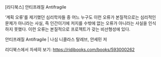 [리디북스] 안티프래질 Antifragile

‘계획 오류’를 제기했던 심리학자들 중 어느 누구도 이런 오류가 본질적으로는 심리적인 문제가 아니라는 사실, 즉 인간이기에 저지를 수밖에 없는 오류가 아니라는 사실을 인식하지 못했다. 이런 오류는 본질적으로 프로젝트가 갖는 비선형성에 있다. 

안티프래질 Antifragile | 나심 니콜라스 탈레브, 안세민 저

리디북스에서 자세히 보기: https://ridibooks.com/books/593000262